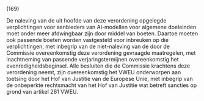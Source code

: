 (169)

De naleving van de uit hoofde van deze verordening opgelegde verplichtingen voor aanbieders van AI-modellen voor algemene doeleinden moet onder meer afdwingbaar zijn door middel van boeten. Daartoe moeten ook passende boeten worden vastgesteld voor inbreuken op die verplichtingen, met inbegrip van de niet-naleving van de door de Commissie overeenkomstig deze verordening gevraagde maatregelen, met inachtneming van passende verjaringstermijnen overeenkomstig het evenredigheidsbeginsel. Alle besluiten die de Commissie krachtens deze verordening neemt, zijn overeenkomstig het VWEU onderworpen aan toetsing door het Hof van Justitie van de Europese Unie, met inbegrip van de onbeperkte rechtsmacht van het Hof van Justitie wat betreft sancties op grond van artikel 261 VWEU.

